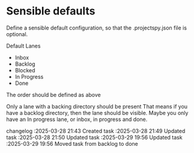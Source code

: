Sensible defaults
===

Define a sensible default configuration, so that the .projectspy.json file is optional.

Default Lanes

- Inbox
- Backlog
- Blocked
- In Progress
- Done

The order should be defined as above

Only a lane with a backing directory should be present
That means if you have a backlog directory, then the lane should be visible. Maybe you only have an In progress lane, or inbox, in progress and done.

changelog
:2025-03-28 21:43	Created task
:2025-03-28 21:49	Updated task
:2025-03-28 21:50	Updated task
:2025-03-29 19:56	Updated task
:2025-03-29 19:56	Moved task from backlog to done